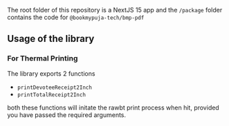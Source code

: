 The root folder of this repository is a NextJS 15 app and the `/package` folder contains the code for `@bookmypuja-tech/bmp-pdf`

## Usage of the library

### For Thermal Printing

The library exports 2 functions

- `printDevoteeReceipt2Inch`
- `printTotalReceipt2Inch`

both these functions will initate the rawbt print process when hit, provided you have passed the required arguments.
